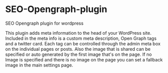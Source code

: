 # SEO-Opengraph-plugin
SEO Opengraph plugin for wordpress

This plugin adds meta information to the head of your WordPress site.  Included in the meta info is a custom meta description, Open Graph tags and a twitter card.  Each tag can be controlled through the admin meta box on the individual pages or posts.  Also the image that is shared can be specified or auto generated by the first image that's on the page.  If no Image is specified and there is no image on the page you can set a fallback image in the main settings page.  
